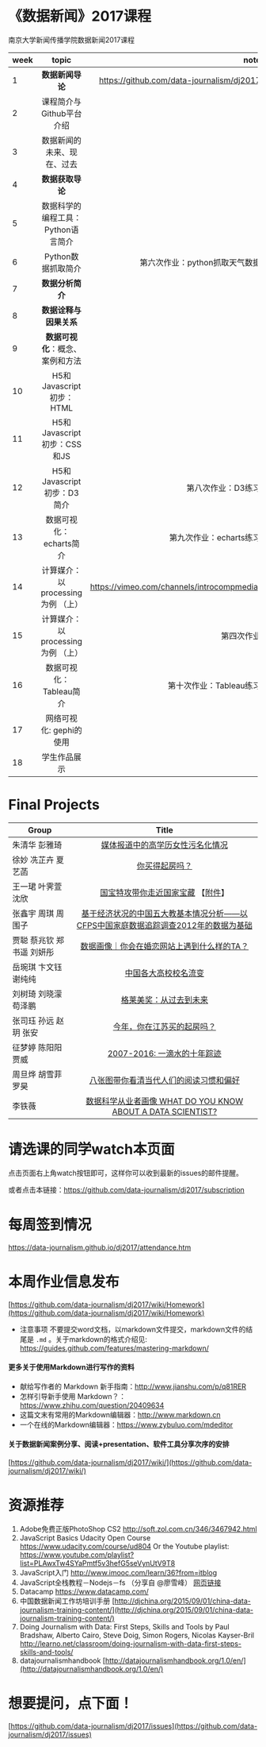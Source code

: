 # 《数据新闻》2017课程

南京大学新闻传播学院数据新闻2017课程


| week          | topic         | note  |
| ------------- |:-------------:| -----:|
|1              | **数据新闻导论**             |    https://github.com/data-journalism/dj2017   |
|2              | 课程简介与Github平台介绍	    |       |
|3              | 数据新闻的未来、现在、过去	     |    |
|4              | **数据获取导论**	                       |         |
|5              | 数据科学的编程工具：Python语言简介        |       |
|6              | Python数据抓取简介               |  第六次作业：python抓取天气数据      |
|7              | **数据分析简介**	                   |      |
|8              | **数据诠释与因果关系**	                   |     |
|9              | **数据可视化**：概念、案例和方法     |       |
|10             | H5和Javascript初步：HTML         |                    |
|11             | H5和Javascript初步：CSS和JS      |       |
|12             | H5和Javascript初步：D3简介              | 第八次作业：D3练习       |
|13             | 数据可视化：echarts简介             | 第九次作业：echarts练习      |
|14             | 计算媒介：以processing为例 （上）|  https://vimeo.com/channels/introcompmedia/    |
|15             | 计算媒介：以processing为例 （上）|  第四次作业     |
|16             | 数据可视化：Tableau简介             | 第十次作业：Tableau练习      |
|17             | 网络可视化: gephi的使用               |       |
|18             | 学生作品展示	              |       |


# Final Projects

| Group          | Title         |
|  ------------- |:-------------:|
|朱清华 彭雅琦     | [媒体报道中的高学历女性污名化情况](./group/allweeks/index.html)	     |
|徐妙 冼芷卉 夏艺菡 | [你买得起房吗？](./group/bigdata/index.html)	     |
|王一珺 叶霁萱 沈欣 | [国宝特攻带你走近国家宝藏](https://shen.netlify.com/) 【[附件](./group/grandpa-say/data/)】	|
|张鑫宇 周琪 周围子| [基于经济状况的中国五大教基本情况分析——以CFPS中国家庭数据追踪调查2012年的数据为基础](./group/kaopu/index.html)	     |
|贾聪 蔡兆钦 郑书遥 刘妍彤| [数据画像｜你会在婚恋网站上遇到什么样的TA？](./group/legend/index.html)	     |
|岳琬琪 卞文钰 谢纯纯 | [中国各大高校校名流变](./group/mbadj/index.html)	     |
|刘树琦 刘晓濛 苟泽鹏 | [格莱美奖：从过去到未来](./group/nothing-is-correct/index.html)	     |
|张司珏 孙远 赵玥 张安| [今年，你在江苏买的起房吗？](./group/python911/index.html)	     |
|征梦婷 陈阳阳 贾威| [2007-2016: 一滴水的十年踪迹](./group/save-our-hairline/index.html)	     |
|周旦烨 胡雪菲 罗昊| [八张图带你看清当代人们的阅读习惯和偏好](./group/sjxw/index.html)	     |
|李铁薇            | [数据科学从业者画像 WHAT DO YOU KNOW ABOUT A DATA SCIENTIST?	](./group/tiewei/index.html)    |  


# 请选课的同学watch本页面
点击页面右上角watch按钮即可，这样你可以收到最新的issues的邮件提醒。

或者点击本链接：https://github.com/data-journalism/dj2017/subscription

# 每周签到情况
https://data-journalism.github.io/dj2017/attendance.htm

# 本周作业信息发布

[https://github.com/data-journalism/dj2017/wiki/Homework](https://github.com/data-journalism/dj2017/wiki/Homework)


- 注意事项 不要提交word文档，以markdown文件提交，markdown文件的结尾是 `.md` 。关于markdown的格式介绍见: https://guides.github.com/features/mastering-markdown/

#### 更多关于使用Markdown进行写作的资料
- 献给写作者的 Markdown 新手指南：http://www.jianshu.com/p/q81RER
- 怎样引导新手使用 Markdown？：https://www.zhihu.com/question/20409634
- 这篇文末有常用的Markdown编辑器：http://www.markdown.cn
- 一个在线的Markdown编辑器：https://www.zybuluo.com/mdeditor

#### 关于数据新闻案例分享、阅读+presentation、软件工具分享次序的安排

[https://github.com/data-journalism/dj2017/wiki/](https://github.com/data-journalism/dj2017/wiki/)


# 资源推荐
1. Adobe免费正版PhotoShop CS2 http://soft.zol.com.cn/346/3467942.html
2. JavaScript Basics Udacity Open Course https://www.udacity.com/course/ud804 Or the Youtube playlist: https://www.youtube.com/playlist?list=PLAwxTw4SYaPmtf5v3hefG5seVynUtV9T8
3. JavaScript入门 http://www.imooc.com/learn/36?from=itblog
4. JavaScript全栈教程－Nodejs－fs （分享自 @廖雪峰） [网页链接](http://www.liaoxuefeng.com/wiki/001434446689867b27157e896e74d51a89c25cc8b43bdb3000)
5. Datacamp https://www.datacamp.com/
6. 中国数据新闻工作坊培训手册 [http://djchina.org/2015/09/01/china-data-journalism-training-content/](http://djchina.org/2015/09/01/china-data-journalism-training-content/)
7. Doing Journalism with Data: First Steps, Skills and Tools  by Paul Bradshaw, Alberto Cairo, Steve Doig, Simon Rogers, Nicolas Kayser-Bril http://learno.net/classroom/doing-journalism-with-data-first-steps-skills-and-tools/
8. datajournalismhandbook [http://datajournalismhandbook.org/1.0/en/](http://datajournalismhandbook.org/1.0/en/)

# 想要提问，点下面！

[https://github.com/data-journalism/dj2017/issues](https://github.com/data-journalism/dj2017/issues)
